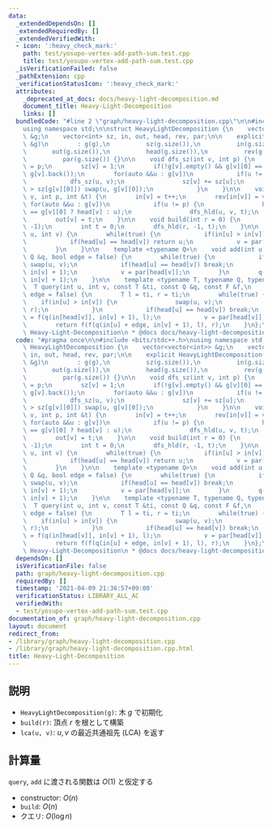 ```yaml
---
data:
  _extendedDependsOn: []
  _extendedRequiredBy: []
  _extendedVerifiedWith:
  - icon: ':heavy_check_mark:'
    path: test/yosupo-vertex-add-path-sum.test.cpp
    title: test/yosupo-vertex-add-path-sum.test.cpp
  _isVerificationFailed: false
  _pathExtension: cpp
  _verificationStatusIcon: ':heavy_check_mark:'
  attributes:
    _deprecated_at_docs: docs/heavy-light-decomposition.md
    document_title: Heavy-Light-Decomposition
    links: []
  bundledCode: "#line 2 \"graph/heavy-light-decomposition.cpp\"\n\n#include <bits/stdc++.h>\n\
    using namespace std;\n\nstruct HeavyLightDecomposition {\n    vector<vector<int>>\
    \ &g;\n    vector<int> sz, in, out, head, rev, par;\n\n    explicit HeavyLightDecomposition(vector<vector<int>>\
    \ &g)\n        : g(g),\n          sz(g.size()),\n          in(g.size()),\n   \
    \       out(g.size()),\n          head(g.size()),\n          rev(g.size()),\n\
    \          par(g.size()) {}\n\n    void dfs_sz(int v, int p) {\n        par[v]\
    \ = p;\n        sz[v] = 1;\n        if(!g[v].empty() && g[v][0] == p) swap(g[v][0],\
    \ g[v].back());\n        for(auto &&u : g[v])\n            if(u != p) {\n    \
    \            dfs_sz(u, v);\n                sz[v] += sz[u];\n                if(sz[u]\
    \ > sz[g[v][0]]) swap(u, g[v][0]);\n            }\n    }\n\n    void dfs_hld(int\
    \ v, int p, int &t) {\n        in[v] = t++;\n        rev[in[v]] = v;\n       \
    \ for(auto &&u : g[v])\n            if(u != p) {\n                head[u] = (u\
    \ == g[v][0] ? head[v] : u);\n                dfs_hld(u, v, t);\n            }\n\
    \        out[v] = t;\n    }\n\n    void build(int r = 0) {\n        dfs_sz(r,\
    \ -1);\n        int t = 0;\n        dfs_hld(r, -1, t);\n    }\n\n    int lca(int\
    \ u, int v) {\n        while(true) {\n            if(in[u] > in[v]) swap(u, v);\n\
    \            if(head[u] == head[v]) return u;\n            v = par[head[v]];\n\
    \        }\n    }\n\n    template <typename Q>\n    void add(int u, int v, const\
    \ Q &q, bool edge = false) {\n        while(true) {\n            if(in[u] > in[v])\
    \ swap(u, v);\n            if(head[u] == head[v]) break;\n            q(in[head[v]],\
    \ in[v] + 1);\n            v = par[head[v]];\n        }\n        q(in[u] + edge,\
    \ in[v] + 1);\n    }\n\n    template <typename T, typename Q, typename F>\n  \
    \  T query(int u, int v, const T &ti, const Q &q, const F &f,\n            bool\
    \ edge = false) {\n        T l = ti, r = ti;\n        while(true) {\n        \
    \    if(in[u] > in[v]) {\n                swap(u, v);\n                swap(l,\
    \ r);\n            }\n            if(head[u] == head[v]) break;\n            l\
    \ = f(q(in[head[v]], in[v] + 1), l);\n            v = par[head[v]];\n        }\n\
    \        return f(f(q(in[u] + edge, in[v] + 1), l), r);\n    }\n};\n/*\n * @brief\
    \ Heavy-Light-Decomposition\n * @docs docs/heavy-light-decomposition.md\n */\n"
  code: "#pragma once\n\n#include <bits/stdc++.h>\nusing namespace std;\n\nstruct\
    \ HeavyLightDecomposition {\n    vector<vector<int>> &g;\n    vector<int> sz,\
    \ in, out, head, rev, par;\n\n    explicit HeavyLightDecomposition(vector<vector<int>>\
    \ &g)\n        : g(g),\n          sz(g.size()),\n          in(g.size()),\n   \
    \       out(g.size()),\n          head(g.size()),\n          rev(g.size()),\n\
    \          par(g.size()) {}\n\n    void dfs_sz(int v, int p) {\n        par[v]\
    \ = p;\n        sz[v] = 1;\n        if(!g[v].empty() && g[v][0] == p) swap(g[v][0],\
    \ g[v].back());\n        for(auto &&u : g[v])\n            if(u != p) {\n    \
    \            dfs_sz(u, v);\n                sz[v] += sz[u];\n                if(sz[u]\
    \ > sz[g[v][0]]) swap(u, g[v][0]);\n            }\n    }\n\n    void dfs_hld(int\
    \ v, int p, int &t) {\n        in[v] = t++;\n        rev[in[v]] = v;\n       \
    \ for(auto &&u : g[v])\n            if(u != p) {\n                head[u] = (u\
    \ == g[v][0] ? head[v] : u);\n                dfs_hld(u, v, t);\n            }\n\
    \        out[v] = t;\n    }\n\n    void build(int r = 0) {\n        dfs_sz(r,\
    \ -1);\n        int t = 0;\n        dfs_hld(r, -1, t);\n    }\n\n    int lca(int\
    \ u, int v) {\n        while(true) {\n            if(in[u] > in[v]) swap(u, v);\n\
    \            if(head[u] == head[v]) return u;\n            v = par[head[v]];\n\
    \        }\n    }\n\n    template <typename Q>\n    void add(int u, int v, const\
    \ Q &q, bool edge = false) {\n        while(true) {\n            if(in[u] > in[v])\
    \ swap(u, v);\n            if(head[u] == head[v]) break;\n            q(in[head[v]],\
    \ in[v] + 1);\n            v = par[head[v]];\n        }\n        q(in[u] + edge,\
    \ in[v] + 1);\n    }\n\n    template <typename T, typename Q, typename F>\n  \
    \  T query(int u, int v, const T &ti, const Q &q, const F &f,\n            bool\
    \ edge = false) {\n        T l = ti, r = ti;\n        while(true) {\n        \
    \    if(in[u] > in[v]) {\n                swap(u, v);\n                swap(l,\
    \ r);\n            }\n            if(head[u] == head[v]) break;\n            l\
    \ = f(q(in[head[v]], in[v] + 1), l);\n            v = par[head[v]];\n        }\n\
    \        return f(f(q(in[u] + edge, in[v] + 1), l), r);\n    }\n};\n/*\n * @brief\
    \ Heavy-Light-Decomposition\n * @docs docs/heavy-light-decomposition.md\n */"
  dependsOn: []
  isVerificationFile: false
  path: graph/heavy-light-decomposition.cpp
  requiredBy: []
  timestamp: '2021-04-09 21:36:57+09:00'
  verificationStatus: LIBRARY_ALL_AC
  verifiedWith:
  - test/yosupo-vertex-add-path-sum.test.cpp
documentation_of: graph/heavy-light-decomposition.cpp
layout: document
redirect_from:
- /library/graph/heavy-light-decomposition.cpp
- /library/graph/heavy-light-decomposition.cpp.html
title: Heavy-Light-Decomposition
---
```

## 説明

- `HeavyLightDecomposition(g)`: 木 $g$ で初期化
- `build(r)`: 頂点 $r$ を根として構築
- `lca(u, v)`: $u,v$ の最近共通祖先 $(\mathrm{LCA})$ を返す

## 計算量

`query`, `add` に渡される関数は $O(1)$ と仮定する

- constructor: $O(n)$
- `build`: $O(n)$
- クエリ: $O(\log n)$